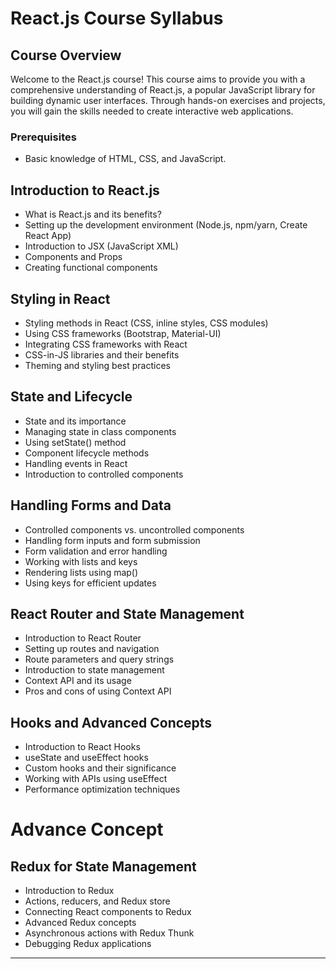 # React.js Course Syllabus

## Course Overview
Welcome to the React.js course! This course aims to provide you with a comprehensive understanding of React.js, a popular JavaScript library for building dynamic user interfaces. Through hands-on exercises and projects, you will gain the skills needed to create interactive web applications.

### Prerequisites 
- Basic knowledge of HTML, CSS, and JavaScript.

## Introduction to React.js
- What is React.js and its benefits?
- Setting up the development environment (Node.js, npm/yarn, Create React App)
- Introduction to JSX (JavaScript XML)
- Components and Props
- Creating functional components

## Styling in React
- Styling methods in React (CSS, inline styles, CSS modules)
- Using CSS frameworks (Bootstrap, Material-UI)
- Integrating CSS frameworks with React
- CSS-in-JS libraries and their benefits
- Theming and styling best practices

## State and Lifecycle
- State and its importance
- Managing state in class components
- Using setState() method
- Component lifecycle methods
- Handling events in React
- Introduction to controlled components

## Handling Forms and Data
- Controlled components vs. uncontrolled components
- Handling form inputs and form submission
- Form validation and error handling
- Working with lists and keys
- Rendering lists using map()
- Using keys for efficient updates

## React Router and State Management
- Introduction to React Router
- Setting up routes and navigation
- Route parameters and query strings
- Introduction to state management
- Context API and its usage
- Pros and cons of using Context API

## Hooks and Advanced Concepts
- Introduction to React Hooks
- useState and useEffect hooks
- Custom hooks and their significance
- Working with APIs using useEffect
- Performance optimization techniques
# Advance Concept
## Redux for State Management
- Introduction to Redux
- Actions, reducers, and Redux store
- Connecting React components to Redux
- Advanced Redux concepts
- Asynchronous actions with Redux Thunk
- Debugging Redux applications
---
